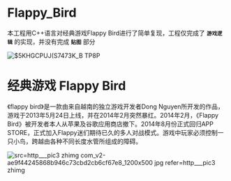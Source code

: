 # Flappy_Bird


本工程用C++语言对经典游戏Flappy Bird进行了简单复现，工程仅完成了 **`游戏逻辑`** 的实现，并没有完成 **`贴图`**  部分

![$5KHGCPUJ(S7473K_B TP8P](https://user-images.githubusercontent.com/49380713/126732177-616f76dc-4ace-4b98-917a-bd7397efb5a0.png)

# 经典游戏 Flappy Bird
《flappy bird》是一款由来自越南的独立游戏开发者Dong Nguyen所开发的作品，游戏于2013年5月24日上线，并在2014年2月突然暴红。2014年2月，《Flappy Bird》被开发者本人从苹果及谷歌应用商店撤下。2014年8月份正式回归APP STORE，正式加入Flappy迷们期待已久的多人对战模式。游戏中玩家必须控制一只小鸟，跨越由各种不同长度水管所组成的障碍。

![src=http___pic3 zhimg com_v2-ae9f44245868b946c73cbd2cb6cf67e8_1200x500 jpg refer=http___pic3 zhimg](https://user-images.githubusercontent.com/49380713/126731468-36e38f2a-b554-4a10-959b-94f4dc9d9fe3.jpg)
